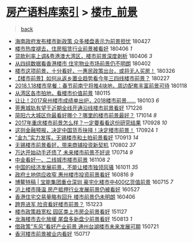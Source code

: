 [房产语料库索引](../../README.md)  > [楼市_前景](楼市_前景.md)
====
> [back](../README.md)

- [海南政府发布楼市新政策 众多楼盘表示为前景担忧](http://jkwz.applinzi.com/ittc/7096620210641699851.html#%E6%B5%B7%E5%8D%97%E6%94%BF%E5%BA%9C%E5%8F%91%E5%B8%83%E6%A5%BC%E5%B8%82%E6%96%B0%E6%94%BF%E7%AD%96+%E4%BC%97%E5%A4%9A%E6%A5%BC%E7%9B%98%E8%A1%A8%E7%A4%BA%E4%B8%BA%E5%89%8D%E6%99%AF%E6%8B%85%E5%BF%A7) 180427  
- [楼市热度褪去，住房租赁行业前景被看好](http://jkwz.applinzi.com/ittc/7088487385430230022.html#%E6%A5%BC%E5%B8%82%E7%83%AD%E5%BA%A6%E8%A4%AA%E5%8E%BB%EF%BC%8C%E4%BD%8F%E6%88%BF%E7%A7%9F%E8%B5%81%E8%A1%8C%E4%B8%9A%E5%89%8D%E6%99%AF%E8%A2%AB%E7%9C%8B%E5%A5%BD) 180406 *1* 
- [贷款利率上调&amp;粤港澳大湾区，楼市前景深度剥析](http://jkwz.applinzi.com/ittc/7088807440718234635.html#%E8%B4%B7%E6%AC%BE%E5%88%A9%E7%8E%87%E4%B8%8A%E8%B0%83%26amp%3B%E7%B2%A4%E6%B8%AF%E6%BE%B3%E5%A4%A7%E6%B9%BE%E5%8C%BA%EF%BC%8C%E6%A5%BC%E5%B8%82%E5%89%8D%E6%99%AF%E6%B7%B1%E5%BA%A6%E5%89%A5%E6%9E%90) 180406 *3* 
- [从四组数据看香港楼市 住宅物业市场前景仍不明朗](http://jkwz.applinzi.com/ittc/7087281073828660234.html#%E4%BB%8E%E5%9B%9B%E7%BB%84%E6%95%B0%E6%8D%AE%E7%9C%8B%E9%A6%99%E6%B8%AF%E6%A5%BC%E5%B8%82+%E4%BD%8F%E5%AE%85%E7%89%A9%E4%B8%9A%E5%B8%82%E5%9C%BA%E5%89%8D%E6%99%AF%E4%BB%8D%E4%B8%8D%E6%98%8E%E6%9C%97) 180402  
- [楼市这项前景，十分看好，一惠民政策出台，或将无人买房！](http://jkwz.applinzi.com/ittc/7084928434201691142.html#%E6%A5%BC%E5%B8%82%E8%BF%99%E9%A1%B9%E5%89%8D%E6%99%AF%EF%BC%8C%E5%8D%81%E5%88%86%E7%9C%8B%E5%A5%BD%EF%BC%8C%E4%B8%80%E6%83%A0%E6%B0%91%E6%94%BF%E7%AD%96%E5%87%BA%E5%8F%B0%EF%BC%8C%E6%88%96%E5%B0%86%E6%97%A0%E4%BA%BA%E4%B9%B0%E6%88%BF%EF%BC%81) 180326  
- [【楼市前景】如何从返乡置业趋势看今年三四线楼市前景？](http://jkwz.applinzi.com/ittc/7074791525672551435.html#%E3%80%90%E6%A5%BC%E5%B8%82%E5%89%8D%E6%99%AF%E3%80%91%E5%A6%82%E4%BD%95%E4%BB%8E%E8%BF%94%E4%B9%A1%E7%BD%AE%E4%B8%9A%E8%B6%8B%E5%8A%BF%E7%9C%8B%E4%BB%8A%E5%B9%B4%E4%B8%89%E5%9B%9B%E7%BA%BF%E6%A5%BC%E5%B8%82%E5%89%8D%E6%99%AF%EF%BC%9F) 180227  
- [2018.1.18楼市早餐：春节前南宁将推4块地，周边配套丰富前景可待](http://jkwz.applinzi.com/ittc/7059874237332849671.html#2018.1.18%E6%A5%BC%E5%B8%82%E6%97%A9%E9%A4%90%EF%BC%9A%E6%98%A5%E8%8A%82%E5%89%8D%E5%8D%97%E5%AE%81%E5%B0%86%E6%8E%A84%E5%9D%97%E5%9C%B0%EF%BC%8C%E5%91%A8%E8%BE%B9%E9%85%8D%E5%A5%97%E4%B8%B0%E5%AF%8C%E5%89%8D%E6%99%AF%E5%8F%AF%E5%BE%85) 180118  
- [从湾区各市拍地，看楼市价值前景](http://jkwz.applinzi.com/ittc/7058894896818029585.html#%E4%BB%8E%E6%B9%BE%E5%8C%BA%E5%90%84%E5%B8%82%E6%8B%8D%E5%9C%B0%EF%BC%8C%E7%9C%8B%E6%A5%BC%E5%B8%82%E4%BB%B7%E5%80%BC%E5%89%8D%E6%99%AF) 180115  
- [让让！2017泉州楼市成绩单出炉，2018楼市前景……](http://jkwz.applinzi.com/ittc/7054088793378784262.html#%E8%AE%A9%E8%AE%A9%EF%BC%812017%E6%B3%89%E5%B7%9E%E6%A5%BC%E5%B8%82%E6%88%90%E7%BB%A9%E5%8D%95%E5%87%BA%E7%82%89%EF%BC%8C2018%E6%A5%BC%E5%B8%82%E5%89%8D%E6%99%AF%E2%80%A6%E2%80%A6) 180103 *6* 
- [莞惠城轨有望于近期全线开通沿线楼市前景看好](http://jkwz.applinzi.com/ittc/7051381733503534096.html#%E8%8E%9E%E6%83%A0%E5%9F%8E%E8%BD%A8%E6%9C%89%E6%9C%9B%E4%BA%8E%E8%BF%91%E6%9C%9F%E5%85%A8%E7%BA%BF%E5%BC%80%E9%80%9A%E6%B2%BF%E7%BA%BF%E6%A5%BC%E5%B8%82%E5%89%8D%E6%99%AF%E7%9C%8B%E5%A5%BD) 171226  
- [简阳六大城区你最看好哪个？哪里的楼市前景最好？](http://jkwz.applinzi.com/ittc/7024305422989788177.html#%E7%AE%80%E9%98%B3%E5%85%AD%E5%A4%A7%E5%9F%8E%E5%8C%BA%E4%BD%A0%E6%9C%80%E7%9C%8B%E5%A5%BD%E5%93%AA%E4%B8%AA%EF%BC%9F%E5%93%AA%E9%87%8C%E7%9A%84%E6%A5%BC%E5%B8%82%E5%89%8D%E6%99%AF%E6%9C%80%E5%A5%BD%EF%BC%9F) 171014 *8* 
- [2017年重庆楼市前景怎么样？一定要看看这份研究结果](http://jkwz.applinzi.com/ittc/7018475637491368976.html#2017%E5%B9%B4%E9%87%8D%E5%BA%86%E6%A5%BC%E5%B8%82%E5%89%8D%E6%99%AF%E6%80%8E%E4%B9%88%E6%A0%B7%EF%BC%9F%E4%B8%80%E5%AE%9A%E8%A6%81%E7%9C%8B%E7%9C%8B%E8%BF%99%E4%BB%BD%E7%A0%94%E7%A9%B6%E7%BB%93%E6%9E%9C) 170928 *10* 
- [这则金融预报，决定中国货币抉择！决定楼市前景！](http://jkwz.applinzi.com/ittc/7016916875781604369.html#%E8%BF%99%E5%88%99%E9%87%91%E8%9E%8D%E9%A2%84%E6%8A%A5%EF%BC%8C%E5%86%B3%E5%AE%9A%E4%B8%AD%E5%9B%BD%E8%B4%A7%E5%B8%81%E6%8A%89%E6%8B%A9%EF%BC%81%E5%86%B3%E5%AE%9A%E6%A5%BC%E5%B8%82%E5%89%8D%E6%99%AF%EF%BC%81) 170924 *1* 
- [“金九”实力发挥，无锡楼市和土拍前景看好](http://jkwz.applinzi.com/ittc/7012817768754447377.html#%E2%80%9C%E9%87%91%E4%B9%9D%E2%80%9D%E5%AE%9E%E5%8A%9B%E5%8F%91%E6%8C%A5%EF%BC%8C%E6%97%A0%E9%94%A1%E6%A5%BC%E5%B8%82%E5%92%8C%E5%9C%9F%E6%8B%8D%E5%89%8D%E6%99%AF%E7%9C%8B%E5%A5%BD) 170913 *14* 
- [无锡楼市前景看好，带来商铺投资新契机](http://jkwz.applinzi.com/ittc/6997264736755123217.html#%E6%97%A0%E9%94%A1%E6%A5%BC%E5%B8%82%E5%89%8D%E6%99%AF%E7%9C%8B%E5%A5%BD%EF%BC%8C%E5%B8%A6%E6%9D%A5%E5%95%86%E9%93%BA%E6%8A%95%E8%B5%84%E6%96%B0%E5%A5%91%E6%9C%BA) 170802 *37* 
- [万达开始动手还债了 未来楼市前景不好说](http://jkwz.applinzi.com/ittc/6990078009103877137.html#%E4%B8%87%E8%BE%BE%E5%BC%80%E5%A7%8B%E5%8A%A8%E6%89%8B%E8%BF%98%E5%80%BA%E4%BA%86+%E6%9C%AA%E6%9D%A5%E6%A5%BC%E5%B8%82%E5%89%8D%E6%99%AF%E4%B8%8D%E5%A5%BD%E8%AF%B4) 170714 *9* 
- [中金看好一、二线城市楼市前景](http://jkwz.applinzi.com/ittc/6897844800018973700.html#%E4%B8%AD%E9%87%91%E7%9C%8B%E5%A5%BD%E4%B8%80%E3%80%81%E4%BA%8C%E7%BA%BF%E5%9F%8E%E5%B8%82%E6%A5%BC%E5%B8%82%E5%89%8D%E6%99%AF) 161108 *2* 
- [中国的经济发展前景，不能让楼市独领风骚](http://jkwz.applinzi.com/ittc/6887678004674692101.html#%E4%B8%AD%E5%9B%BD%E7%9A%84%E7%BB%8F%E6%B5%8E%E5%8F%91%E5%B1%95%E5%89%8D%E6%99%AF%EF%BC%8C%E4%B8%8D%E8%83%BD%E8%AE%A9%E6%A5%BC%E5%B8%82%E7%8B%AC%E9%A2%86%E9%A3%8E%E9%AA%9A) 161011 *35* 
- [政府土地供应收窄 惠州楼市投资前景看好](http://jkwz.applinzi.com/ittc/6866882063130690565.html#%E6%94%BF%E5%BA%9C%E5%9C%9F%E5%9C%B0%E4%BE%9B%E5%BA%94%E6%94%B6%E7%AA%84+%E6%83%A0%E5%B7%9E%E6%A5%BC%E5%B8%82%E6%8A%95%E8%B5%84%E5%89%8D%E6%99%AF%E7%9C%8B%E5%A5%BD) 160816 *9* 
- [博鳌特稿 | 宝能集团重仓深圳 豪宅化楼市中400亿货值前景](http://jkwz.applinzi.com/ittc/6855093984216744964.html#%E5%8D%9A%E9%B3%8C%E7%89%B9%E7%A8%BF+%7C+%E5%AE%9D%E8%83%BD%E9%9B%86%E5%9B%A2%E9%87%8D%E4%BB%93%E6%B7%B1%E5%9C%B3+%E8%B1%AA%E5%AE%85%E5%8C%96%E6%A5%BC%E5%B8%82%E4%B8%AD400%E4%BA%BF%E8%B4%A7%E5%80%BC%E5%89%8D%E6%99%AF) 160715 *7* 
- [沪上楼市降温 房产抵押行业发展前景仍被看好](http://jkwz.applinzi.com/ittc/6836879066594280453.html#%E6%B2%AA%E4%B8%8A%E6%A5%BC%E5%B8%82%E9%99%8D%E6%B8%A9+%E6%88%BF%E4%BA%A7%E6%8A%B5%E6%8A%BC%E8%A1%8C%E4%B8%9A%E5%8F%91%E5%B1%95%E5%89%8D%E6%99%AF%E4%BB%8D%E8%A2%AB%E7%9C%8B%E5%A5%BD) 160527  
- [香港住宅交易量略有回升 楼市前景仍未明朗](http://jkwz.applinzi.com/ittc/6818000009769272324.html#%E9%A6%99%E6%B8%AF%E4%BD%8F%E5%AE%85%E4%BA%A4%E6%98%93%E9%87%8F%E7%95%A5%E6%9C%89%E5%9B%9E%E5%8D%87+%E6%A5%BC%E5%B8%82%E5%89%8D%E6%99%AF%E4%BB%8D%E6%9C%AA%E6%98%8E%E6%9C%97) 160406  
- [跨界进军 险资看好楼市前景？](http://jkwz.applinzi.com/ittc/6779020910032061445.html#%E8%B7%A8%E7%95%8C%E8%BF%9B%E5%86%9B+%E9%99%A9%E8%B5%84%E7%9C%8B%E5%A5%BD%E6%A5%BC%E5%B8%82%E5%89%8D%E6%99%AF%EF%BC%9F) 151223  
- [楼市政策趋宽松 园区类上市房企前景看好](http://jkwz.applinzi.com/ittc/6769250995058246660.html#%E6%A5%BC%E5%B8%82%E6%94%BF%E7%AD%96%E8%B6%8B%E5%AE%BD%E6%9D%BE+%E5%9B%AD%E5%8C%BA%E7%B1%BB%E4%B8%8A%E5%B8%82%E6%88%BF%E4%BC%81%E5%89%8D%E6%99%AF%E7%9C%8B%E5%A5%BD) 151127  
- [龙海楼市去化放缓 尾盘多新盘少前景看好](http://jkwz.applinzi.com/ittc/547650615704478544.html#%E9%BE%99%E6%B5%B7%E6%A5%BC%E5%B8%82%E5%8E%BB%E5%8C%96%E6%94%BE%E7%BC%93+%E5%B0%BE%E7%9B%98%E5%A4%9A%E6%96%B0%E7%9B%98%E5%B0%91%E5%89%8D%E6%99%AF%E7%9C%8B%E5%A5%BD) 150813 *1* 
- [借政策“东风”看好产业前景 通州台湖楼市未来发展可期](http://jkwz.applinzi.com/ittc/547650611434310944.html#%E5%80%9F%E6%94%BF%E7%AD%96%E2%80%9C%E4%B8%9C%E9%A3%8E%E2%80%9D%E7%9C%8B%E5%A5%BD%E4%BA%A7%E4%B8%9A%E5%89%8D%E6%99%AF+%E9%80%9A%E5%B7%9E%E5%8F%B0%E6%B9%96%E6%A5%BC%E5%B8%82%E6%9C%AA%E6%9D%A5%E5%8F%91%E5%B1%95%E5%8F%AF%E6%9C%9F) 150721  
- [香河楼市前景被业内看好](http://jkwz.applinzi.com/ittc/547650615079599794.html#%E9%A6%99%E6%B2%B3%E6%A5%BC%E5%B8%82%E5%89%8D%E6%99%AF%E8%A2%AB%E4%B8%9A%E5%86%85%E7%9C%8B%E5%A5%BD) 150717  
